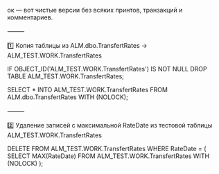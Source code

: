 ок — вот чистые версии без всяких принтов, транзакций и комментариев.

⸻

1️⃣ Копия таблицы из ALM.dbo.TransfertRates → ALM_TEST.WORK.TransfertRates

IF OBJECT_ID('ALM_TEST.WORK.TransfertRates') IS NOT NULL
    DROP TABLE ALM_TEST.WORK.TransfertRates;

SELECT *
INTO ALM_TEST.WORK.TransfertRates
FROM ALM.dbo.TransfertRates WITH (NOLOCK);


⸻

2️⃣ Удаление записей с максимальной RateDate из тестовой таблицы ALM_TEST.WORK.TransfertRates

DELETE FROM ALM_TEST.WORK.TransfertRates
WHERE RateDate = (
    SELECT MAX(RateDate)
    FROM ALM_TEST.WORK.TransfertRates WITH (NOLOCK)
);
